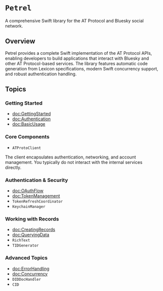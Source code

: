 # ``Petrel``

A comprehensive Swift library for the AT Protocol and Bluesky social network.

## Overview

Petrel provides a complete Swift implementation of the AT Protocol APIs, enabling developers to build applications that interact with Bluesky and other AT Protocol-based services. The library features automatic code generation from Lexicon specifications, modern Swift concurrency support, and robust authentication handling.

## Topics

### Getting Started

- <doc:GettingStarted>
- <doc:Authentication>
- <doc:BasicUsage>

### Core Components

- ``ATProtoClient``

The client encapsulates authentication, networking, and account management. You typically do not interact with
the internal services directly.

### Authentication & Security

- <doc:OAuthFlow>
- <doc:TokenManagement>
- ``TokenRefreshCoordinator``
- ``KeychainManager``

### Working with Records

- <doc:CreatingRecords>
- <doc:QueryingData>
- ``RichText``
- ``TIDGenerator``

### Advanced Topics

- <doc:ErrorHandling>
- <doc:Concurrency>
- ``DIDDocHandler``
- ``CID``
